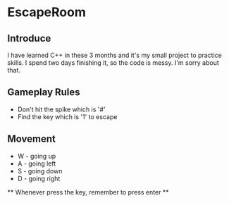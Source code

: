 # EscapeRoom
 
 ## Introduce
 I have learned C++ in these 3 months and it's my small project to practice skills. I spend two days finishing it, so the code is messy. I'm sorry about that. </br>

 ## Gameplay Rules
 * Don't hit the spike which is '#' </br>
 * Find the key which is '1' to escape </br>

 ## Movement
 * W - going up </br>
 * A - going left </br>
 * S - going down </br>
 * D - going right </br>

 ** Whenever press the key, remember to press enter ** </br>


